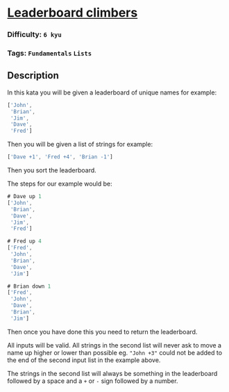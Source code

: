 # [Leaderboard climbers](https://www.codewars.com/kata/5f6d120d40b1c900327b7e22)

### Difficulty: `6 kyu`

### Tags: `Fundamentals` `Lists`

## Description

In this kata you will be given a leaderboard of unique names for example:

```js
['John',
 'Brian',
 'Jim',
 'Dave',
 'Fred']
```

Then you will be given a list of strings for example:

```js
['Dave +1', 'Fred +4', 'Brian -1']
```

Then you sort the leaderboard.

The steps for our example would be:

```js
# Dave up 1
['John',
 'Brian',
 'Dave',
 'Jim',
 'Fred']
```

```js
# Fred up 4
['Fred',
 'John',
 'Brian',
 'Dave',
 'Jim']
```

```js
# Brian down 1
['Fred',
 'John',
 'Dave',
 'Brian',
 'Jim']
```

Then once you have done this you need to return the leaderboard.

All inputs will be valid. All strings in the second list will never ask to move a name up higher or lower than possible eg. `"John +3"` could not be added to the end of the second input list in the example above.

The strings in the second list will always be something in the leaderboard followed by a space and a `+` or `-` sign followed by a number.